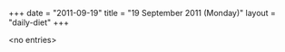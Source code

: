 +++
date = "2011-09-19"
title = "19 September 2011 (Monday)"
layout = "daily-diet"
+++

<p>&lt;no entries&gt;</p>